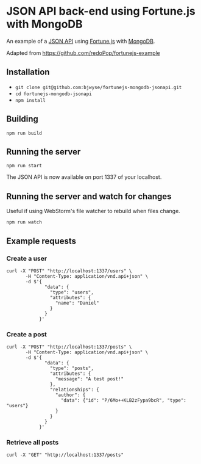 # JSON API back-end using Fortune.js with MongoDB

An example of a [JSON API](http://jsonapi.org/) using [Fortune.js](http://fortune.js.org/) with [MongoDB](https://www.mongodb.com/).

Adapted from https://github.com/redoPop/fortunejs-example

## Installation

* `git clone git@github.com:bjwyse/fortunejs-mongodb-jsonapi.git`
* `cd fortunejs-mongodb-jsonapi`
* `npm install`

## Building

```
npm run build
```

## Running the server

```
npm run start
```

The JSON API is now available on port 1337 of your localhost.

## Running the server and watch for changes

Useful if using WebStorm's file watcher to rebuild when files change.

```
npm run watch
```


## Example requests


### Create a user

```
curl -X "POST" "http://localhost:1337/users" \
       -H "Content-Type: application/vnd.api+json" \
       -d $'{
              "data": {
                "type": "users",
                "attributes": {
                  "name": "Daniel"
                }
              }
            }'
```


### Create a post

```
curl -X "POST" "http://localhost:1337/posts" \
       -H "Content-Type: application/vnd.api+json" \
       -d $'{
              "data": {
                "type": "posts",
                "attributes": {
                  "message": "A test post!"
                },
                "relationships": {
                  "author": {
                    "data": {"id": "P/6Mo++KLB2zFypa9bcR", "type": "users"}
                  }
                }
              }
            }'
```

### Retrieve all posts

```
curl -X "GET" "http://localhost:1337/posts"
```
